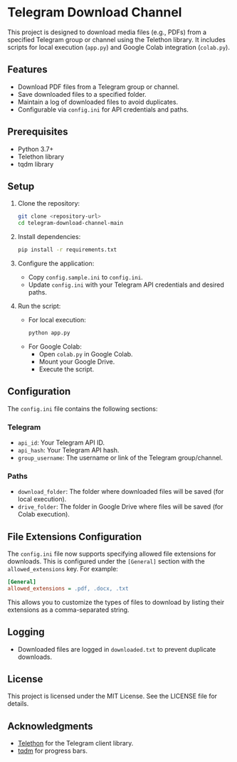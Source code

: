 # Telegram Download Channel

This project is designed to download media files (e.g., PDFs) from a specified Telegram group or channel using the Telethon library. It includes scripts for local execution (`app.py`) and Google Colab integration (`colab.py`).

## Features
- Download PDF files from a Telegram group or channel.
- Save downloaded files to a specified folder.
- Maintain a log of downloaded files to avoid duplicates.
- Configurable via `config.ini` for API credentials and paths.

## Prerequisites
- Python 3.7+
- Telethon library
- tqdm library

## Setup

1. Clone the repository:
   ```bash
   git clone <repository-url>
   cd telegram-download-channel-main
   ```

2. Install dependencies:
   ```bash
   pip install -r requirements.txt
   ```

3. Configure the application:
   - Copy `config.sample.ini` to `config.ini`.
   - Update `config.ini` with your Telegram API credentials and desired paths.

4. Run the script:
   - For local execution:
     ```bash
     python app.py
     ```
   - For Google Colab:
     - Open `colab.py` in Google Colab.
     - Mount your Google Drive.
     - Execute the script.

## Configuration
The `config.ini` file contains the following sections:

### Telegram
- `api_id`: Your Telegram API ID.
- `api_hash`: Your Telegram API hash.
- `group_username`: The username or link of the Telegram group/channel.

### Paths
- `download_folder`: The folder where downloaded files will be saved (for local execution).
- `drive_folder`: The folder in Google Drive where files will be saved (for Colab execution).

## File Extensions Configuration

The `config.ini` file now supports specifying allowed file extensions for downloads. This is configured under the `[General]` section with the `allowed_extensions` key. For example:

```ini
[General]
allowed_extensions = .pdf, .docx, .txt
```

This allows you to customize the types of files to download by listing their extensions as a comma-separated string.

## Logging
- Downloaded files are logged in `downloaded.txt` to prevent duplicate downloads.

## License
This project is licensed under the MIT License. See the LICENSE file for details.

## Acknowledgments
- [Telethon](https://github.com/LonamiWebs/Telethon) for the Telegram client library.
- [tqdm](https://github.com/tqdm/tqdm) for progress bars.
